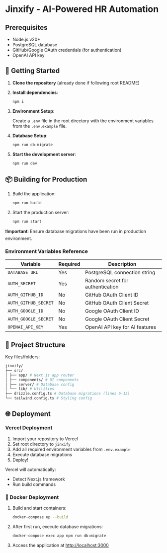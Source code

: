 # Jinxify - AI-Powered HR Automation

## Prerequisites

- Node.js v20+
- PostgreSQL database
- GitHub/Google OAuth credentials (for authentication)
- OpenAI API key

## 🚀 Getting Started

1. **Clone the repository** (already done if following root README)
2. **Install dependencies**:

    ```bash
    npm i
    ```

3. **Environment Setup**:

    Create a `.env` file in the root directory with the environment variables from the `.env.example` file.

4. **Database Setup**:

    ```bash
    npm run db:migrate
    ```

5. **Start the development server**:

    ```bash
    npm run dev
    ```

## 📦 Building for Production

1. Build the application:

    ```bash
    npm run build
    ```

2. Start the production server:

    ```bash
    npm run start
    ```

❗**Important**: Ensure database migrations have been run in production environment.

### Environment Variables Reference

| Variable              | Required | Description                          |
|-----------------------|----------|--------------------------------------|
| `DATABASE_URL`        | Yes      | PostgreSQL connection string         |
| `AUTH_SECRET`         | Yes      | Random secret for authentication    |
| `AUTH_GITHUB_ID`      | No       | GitHub OAuth Client ID               |
| `AUTH_GITHUB_SECRET`  | No       | GitHub OAuth Client Secret           |
| `AUTH_GOOGLE_ID`      | No       | Google OAuth Client ID               |
| `AUTH_GOOGLE_SECRET`  | No       | Google OAuth Client Secret           |
| `OPENAI_API_KEY`      | Yes      | OpenAI API key for AI features       |

## 📂 Project Structure

Key files/folders:

```bash
jinxify/
├── src/
│ ├── app/ # Next.js app router
│ ├── components/ # UI components
│ ├── server/ # Database config
│ └── lib/ # Utilities
├── drizzle.config.ts # Database migrations (lines 6-13)
└── tailwind.config.ts # Styling config
```

## 🌐 Deployment

### Vercel Deployment

1. Import your repository to Vercel
2. Set root directory to `jinxify`
3. Add all required environment variables from `.env.example`
4. Execute database migrations
5. Deploy!

Vercel will automatically:

- Detect Next.js framework
- Run build commands

### 🐳 Docker Deployment

1. Build and start containers:

    ```bash
    docker-compose up --build
    ```

2. After first run, execute database migrations:

    ```bash
    docker-compose exec app npm run db:migrate
    ```

3. Access the application at <http://localhost:3000>
